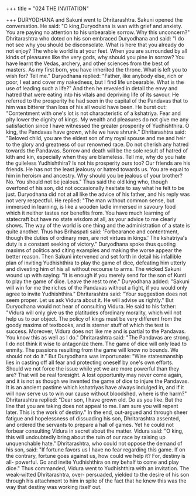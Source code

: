 +++
title = "024 THE INVITATION"

+++
DURYODHANA and Sakuni went to
Dhritarashtra.
Sakuni
opened
the
conversation.
He
said:
"O
king,Duryodhana is wan with grief and anxiety.
You are paying no attention to his
unbearable sorrow. Why this unconcern?"
Dhritarashtra who doted on his son
embraced Duryodhana and said: "I do not
see why you should be disconsolate. What
is here that you already do not enjoy? The
whole world is at your feet. When you are
surrounded by all kinds of pleasures like
the very gods, why should you pine in
sorrow? You have learnt the Vedas,
archery, and other sciences from the best
of masters. As my first born, you have
inherited the throne. What is left you to
wish for? Tell me."
Duryodhana
replied:
"Father,
like
anybody else, rich or poor, I eat and cover
my nakedness, but I find life unbearable.
What is the use of leading such a life?"
And then he revealed in detail the envy
and hatred that were eating into his vitals
and depriving life of its savour. He
referred to the prosperity he had seen in
the capital of the Pandavas that to him
was bitterer than loss of his all would
have been.
He burst out: "Contentment with one's lot
is not characteristic of a kshatriya. Fear
and pity lower the dignity of kings. My
wealth and pleasures do not give me any
satisfaction since I have witnessed the
greater prosperity of Yudhishthira. O
king, the Pandavas have grown, while we
have shrunk."
Dhritarashtra said: "Beloved child, you
are the eldest son of my royal spouse and
me and heir to the glory and greatness of
our renowned race. Do not cherish any
hatred towards the Pandavas. Sorrow and
death will be the sole result of hatred of
kith and kin, especially when they are
blameless. Tell me, why do you hate the
guileless Yudhishthira? Is not his
prosperity ours too? Our friends are his
friends. He has not the least jealousy or
hatred towards us. You are equal to him in
heroism and ancestry. Why should you be
jealous of your brother? No. You should
not be jealous." Thus said the old king
who, though overfond of his son, did not
occasionally hesitate to say what he felt to
be just.
Duryodhana did not at all like the advice
of his father, and his reply was not very
respectful.
He replied: "The man without common
sense, but immersed in learning, is like a
wooden ladle immersed in savoury food
which it neither tastes nor benefits from.
You have much learning of statecraft but
have no state wisdom at all, as your
advice to me clearly shows. The way of
the world is one thing and the
administration of a state is quite another.
Thus has Brihaspati said: 'Forbearance
and contentment, though the duties of
ordinary men, are not virtues in kings.'
The kshatriya's duty is a constant seeking
of victory."
Duryodhana spoke thus quoting maxims
of politics and citing examples and
making the worse appear the better
reason.
Then Sakuni intervened and set forth in
detail his infallible plan of inviting
Yudhishthira to play the game of dice,
defeating him utterly and divesting him of
his all without recourse to arms.
The wicked Sakuni wound up with
saying: "It is enough if you merely send
for the son of Kunti to play the game of
dice. Leave the rest to me."
Duryodhana added: "Sakuni will win for
me the riches of the Pandavas without a
fight, if you would only agree to invite
Yudhishthira."
Dhritarashtra said: "Your suggestion does
not seem proper. Let us ask Vidura about
it. He will advise us rightly."
But Duryodhana would not hear of
consulting Vidura. He said to his father:
"Vidura will only give us the platitudes ofordinary morality, which will not help us
to our object. The policy of kings must be
very different from the goody maxims of
textbooks, and is sterner stuff of which the
test is success. Moreover, Vidura does not
like me and is partial to the Pandavas.
You know this as well as I do."
Dhritarashtra said: "The Pandavas are
strong. I do not think it wise to antagonize
them. The game of dice will only lead to
enmity. The passions resulting from the
game will know no bounds. We should
not do it."
But Duryodhana was importunate: "Wise
statesmanship lies in casting off all fear
and protecting oneself by one's own
efforts. Should we not force the issue
while yet we are more powerful than they
are? That will be real foresight. A lost
opportunity may never come again, and it
is not as though we invented the game of
dice to injure the Pandavas. It is an
ancient pastime which kshatriyas have
always indulged in, and if it will now
serve us to win our cause without
bloodshed, where is the harm?"
Dhritarashtra replied: "Dear son, I have
grown old. Do as you like. But the line
that you are taking does not appeal to me.
I am sure you will repent later. This is the
work of destiny."
In the end, out-argued and through sheer
fatigue and hopelessness of dissuading his
son, Dhritarashtra assented, and ordered
the servants to prepare a hall of games.
Yet he could not forbear consulting
Vidura in secret about the matter.
Vidura said: "O king, this will
undoubtedly bring about the ruin of our
race by raising up unquenchable hate."
Dhritarashtra, who could not oppose the
demand of his son, said: "If fortune favors
us I have no fear regarding this game. If
on the contrary, fortune goes against us,
how could we help it? For, destiny is all-
powerful. Go and invite Yudhishthira on
my behalf to come and play dice." Thus
commanded, Vidura went to Yudhishthira
with an invitation.
The weak-witted Dhritarashtra, over-
persuaded, yielded to the desire of his son
through his attachment to him in spite of
the fact that he knew this was the way that
destiny was working itself out.